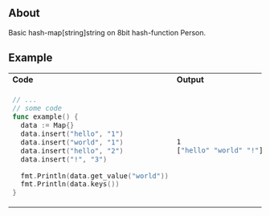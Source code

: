 ## **About**
Basic hash-map[string]string on 8bit hash-function Person.


## **Example**
<table>
  <tr>
    <td> <b>Code</b> </td> <td> <b>Output</b> </td>
  </tr>
  <tr>
  <td>

```go
// ...
// some code
func example() {
  data := Map{}
  data.insert("hello", "1")
  data.insert("world", "1")
  data.insert("hello", "2")
  data.insert("!", "3")

  fmt.Println(data.get_value("world"))
  fmt.Println(data.keys())
}
```
  </td>
  <td>

  ```bash
1
["hello" "world" "!"]
```
</td>
</tr>
</table>
